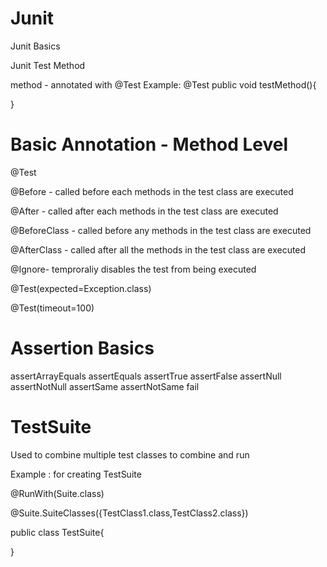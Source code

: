 # Junit

Junit Basics

Junit Test Method

method - annotated with @Test
Example:
@Test
public void testMethod(){

}

# Basic Annotation - Method Level

@Test

@Before - called before each methods in the test class are executed

@After - called after each methods in the test class are executed

@BeforeClass - called before any methods in the test class are executed

@AfterClass - called after all the methods in the test class are executed

@Ignore- temproraliy disables the test from being executed

@Test(expected=Exception.class)

@Test(timeout=100)

# Assertion Basics

assertArrayEquals
assertEquals
assertTrue
assertFalse
assertNull
assertNotNull
assertSame
assertNotSame
fail

# TestSuite

Used to combine multiple test classes to combine and run

Example : for creating TestSuite

@RunWith(Suite.class)

@Suite.SuiteClasses({TestClass1.class,TestClass2.class})

public class TestSuite{

}
